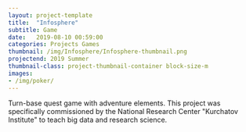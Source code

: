 ```yaml
---
layout: project-template
title:  "Infosphere"
subtitle: Game
date:   2019-08-10 00:59:00
categories: Projects Games
thumbnail: /img/Infosphere/Infosphere-thumbnail.png
projectend: 2019 Summer
thumbnail-class: project-thumbnail-container block-size-m
images:
- /img/poker/
---
```

Turn-base quest game with adventure elements.
This project was specifically commissioned by the National Research Center "Kurchatov Institute" to teach big data and research science.
